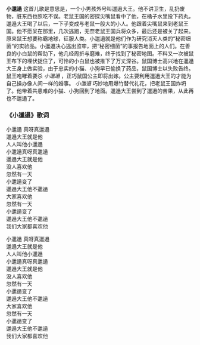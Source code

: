 

**小邋遢**
这首儿歌是意思是，一个小男孩外号叫邋遢大王。他不讲卫生，乱扔废物，脏东西也照吃不误。老鼠王国的密探尖嘴鼠看中了他，在橘子水里投下药丸，邋遢大王喝了以后，一下子变成与老鼠一般大的小人。他跟着尖嘴鼠来到老鼠王国。他不愿呆在那里，几次逃跑，无奈老鼠王国兵将众多，最后还是被关了起来。原来鼠王想要称霸地球，征服人类。小邋遢就是他们作为研究消灭人类的“秘密细菌“的实验品。小邋遢决心逃出监牢，把“秘密细菌”的事报告地面上的人们。在善良的小白鼠的帮助下，他几经周折与磨难，终于找到了秘密地图。不料又一次被鼠王布下的埋伏捉住了，可怜的小白鼠也被推下了万丈深谷。鼠国博士高兴地在邋遢大王身上做实验，由于忠实的小猫、小狗早已偷换了药品，鼠国博士以失败告终。鼠王咆哮着要杀
_小邋遢_ ，正巧鼠国公主即将出嫁。公主要利用邋遢大王的才能为自己操办像人间一样的婚事。 _小邋遢_
巧妙地用爆竹替代礼花，把老鼠王国炸坍了。他带着共患难的小猫、小狗回到了地面。邋遢大王尝到了邋遢的苦果，从此再也不邋遢了。  

### 《小邋遢》歌词

小邋遢 真呀真邋遢  
邋遢大王就是他  
人人叫他小邋遢  
小邋遢真呀真邋遢  
邋遢大王就是他  
没人喜欢他  
忽然有一天  
小邋遢变了  
邋遢大王他不邋遢  
大家喜欢他  
忽然有一天  
小邋遢变了  
邋遢大王他不邋遢  
我们大家都喜欢他

小邋遢 真呀真邋遢  
邋遢大王就是他  
人人叫他小邋遢  
小邋遢真呀真邋遢  
邋遢大王就是他  
没人喜欢他  
忽然有一天  
小邋遢变了  
邋遢大王他不邋遢  
大家喜欢他  
忽然有一天  
小邋遢变了  
邋遢大王他不邋遢  
我们大家都喜欢他

